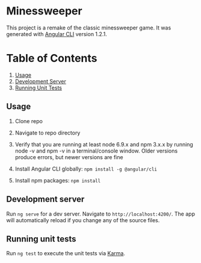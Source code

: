 # Minessweeper

This project is a remake of the classic minessweeper game. It was generated with [Angular CLI](https://github.com/angular/angular-cli) version 1.2.1.

# Table of Contents

1. [Usage](#Usage)
1. [Development Server](#server)
1. [Running Unit Tests](#tests)

## Usage

1. Clone repo

1. Navigate to repo directory

1. Verify that you are running at least node 6.9.x and npm 3.x.x by running node -v and npm -v in a terminal/console window. Older versions produce errors, but newer versions are fine

1. Install Angular CLI globally: `npm install -g @angular/cli`

1. Install npm packages: `npm install`

## Development server

Run `ng serve` for a dev server. Navigate to `http://localhost:4200/`. The app will automatically reload if you change any of the source files.

## Running unit tests

Run `ng test` to execute the unit tests via [Karma](https://karma-runner.github.io).
